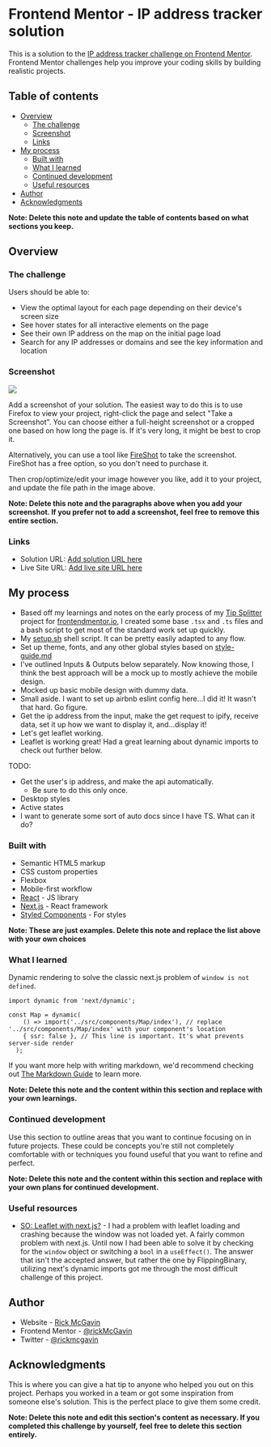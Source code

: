 # Frontend Mentor - IP address tracker solution

This is a solution to the [IP address tracker challenge on Frontend Mentor](https://www.frontendmentor.io/challenges/ip-address-tracker-I8-0yYAH0). Frontend Mentor challenges help you improve your coding skills by building realistic projects. 

## Table of contents

- [Overview](#overview)
  - [The challenge](#the-challenge)
  - [Screenshot](#screenshot)
  - [Links](#links)
- [My process](#my-process)
  - [Built with](#built-with)
  - [What I learned](#what-i-learned)
  - [Continued development](#continued-development)
  - [Useful resources](#useful-resources)
- [Author](#author)
- [Acknowledgments](#acknowledgments)

**Note: Delete this note and update the table of contents based on what sections you keep.**

## Overview

### The challenge

Users should be able to:

- View the optimal layout for each page depending on their device's screen size
- See hover states for all interactive elements on the page
- See their own IP address on the map on the initial page load
- Search for any IP addresses or domains and see the key information and location

### Screenshot

![](./screenshot.jpg)

Add a screenshot of your solution. The easiest way to do this is to use Firefox to view your project, right-click the page and select "Take a Screenshot". You can choose either a full-height screenshot or a cropped one based on how long the page is. If it's very long, it might be best to crop it.

Alternatively, you can use a tool like [FireShot](https://getfireshot.com/) to take the screenshot. FireShot has a free option, so you don't need to purchase it. 

Then crop/optimize/edit your image however you like, add it to your project, and update the file path in the image above.

**Note: Delete this note and the paragraphs above when you add your screenshot. If you prefer not to add a screenshot, feel free to remove this entire section.**

### Links

- Solution URL: [Add solution URL here](https://your-solution-url.com)
- Live Site URL: [Add live site URL here](https://your-live-site-url.com)

## My process

- Based off my learnings and notes on the early process of my [Tip Splitter](https://github.com/rv-rmcgavin/fe-mentor-tip-calculator) project for [frontendmentor.io](https://frontendmentor.io), I created some base `.tsx` and `.ts` files and a bash script to get most of the standard work set up quickly. 
- My [setup.sh](https://gist.github.com/rv-rmcgavin/7ec4e5b3dcc0dbda30c343e5fcfdff3f) shell script. It can be pretty easily adapted to any flow.
- Set up theme, fonts, and any other global styles based on [style-guide.md](./style-guide.md)
- I've outlined Inputs & Outputs below separately. Now knowing those, I think the best approach will be a mock up to mostly achieve the mobile design.
- Mocked up basic mobile design with dummy data.
- Small aside. I want to set up airbnb eslint config here...I did it! It wasn't that hard. Go figure.
- Get the ip address from the input, make the get request to ipify, receive data, set it up how we want to display it, and...display it!
- Let's get leaflet working.
- Leaflet is working great! Had a great learning about dynamic imports to check out further below.

TODO:
- Get the user's ip address, and make the api automatically.
  - Be sure to do this only once.
- Desktop styles
- Active states
- I want to generate some sort of auto docs since I have TS. What can it do?

### Built with

- Semantic HTML5 markup
- CSS custom properties
- Flexbox
- Mobile-first workflow
- [React](https://reactjs.org/) - JS library
- [Next.js](https://nextjs.org/) - React framework
- [Styled Components](https://styled-components.com/) - For styles

**Note: These are just examples. Delete this note and replace the list above with your own choices**

### What I learned

Dynamic rendering to solve the classic next.js problem of `window is not defined`.

```tsx
import dynamic from 'next/dynamic';

const Map = dynamic(
    () => import('../src/components/Map/index'), // replace '../src/components/Map/index' with your component's location
    { ssr: false }, // This line is important. It's what prevents server-side render
  );
```

If you want more help with writing markdown, we'd recommend checking out [The Markdown Guide](https://www.markdownguide.org/) to learn more.

**Note: Delete this note and the content within this section and replace with your own learnings.**

### Continued development

Use this section to outline areas that you want to continue focusing on in future projects. These could be concepts you're still not completely comfortable with or techniques you found useful that you want to refine and perfect.

**Note: Delete this note and the content within this section and replace with your own plans for continued development.**

### Useful resources

- [SO: Leaflet with next.js?](https://stackoverflow.com/questions/57704196/leaflet-with-next-js) - I had a problem with leaflet loading and crashing because the window was not loaded yet. A fairly common problem with next.js. Until now I had been able to solve it by checking for the `window` object or switching a `bool` in a `useEffect()`. The answer that isn't the accepted answer, but rather the one by FlippingBinary, utilizing next's dynamic imports got me through the most difficult challenge of this project.
## Author

- Website - [Rick McGavin](https://rickmcgavin.github.io)
- Frontend Mentor - [@rickMcGavin](https://www.frontendmentor.io/profile/rickMcGavin)
- Twitter - [@rickmcgavin](https://www.twitter.com/rickmcgavin)

## Acknowledgments

This is where you can give a hat tip to anyone who helped you out on this project. Perhaps you worked in a team or got some inspiration from someone else's solution. This is the perfect place to give them some credit.

**Note: Delete this note and edit this section's content as necessary. If you completed this challenge by yourself, feel free to delete this section entirely.**
